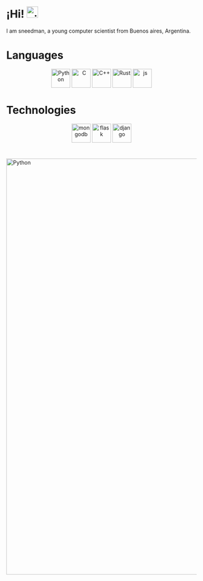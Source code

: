 
# ¡Hi! <img src="https://raw.githubusercontent.com/rahulbanerjee26/githubProfileReadmeGenerator/main/gifs/wave.gif" alt="gif" width="30" height="30">

I am sneedman, a young computer scientist from Buenos aires, Argentina.

# Languages
<div align="center">
        <img src="https://raw.githubusercontent.com/rahulbanerjee26/githubProfileReadmeGenerator/main/icons/python.svg" alt="Python" width="50" height="50">
        <img src="https://raw.githubusercontent.com/rahulbanerjee26/githubProfileReadmeGenerator/main/icons/c.svg" alt="C" width="50" height="50">
        <img src="https://raw.githubusercontent.com/rahulbanerjee26/githubProfileReadmeGenerator/main/icons/cpp.svg" alt="C++" width="50" height="50">
        <img src="https://raw.githubusercontent.com/rahulbanerjee26/githubProfileReadmeGenerator/main/icons/rust.svg" alt="Rust" width="50" height="50">
        <img src="https://raw.githubusercontent.com/rahulbanerjee26/githubProfileReadmeGenerator/main/icons/javascript.svg" alt="js" width="50" height="50">
</div>

# Technologies
<div align="center">
        <img src="https://raw.githubusercontent.com/rahulbanerjee26/githubProfileReadmeGenerator/main/icons/mongodb.svg" alt="mongodb" width="50" height="50">
        <img src="https://raw.githubusercontent.com/rahulbanerjee26/githubProfileReadmeGenerator/main/icons/flask.svg" alt="flask" width="50" height="50">
        <img src="https://raw.githubusercontent.com/rahulbanerjee26/githubProfileReadmeGenerator/main/icons/django.svg" alt="django" width="50" height="50">
</div>

#
<img src="https://raw.githubusercontent.com/rahulbanerjee26/githubProfileReadmeGenerator/main/banners/banner7.png" alt="Python" width="1100">


